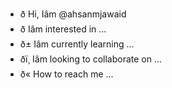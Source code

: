 - ð Hi, Iâm @ahsanmjawaid
- ð Iâm interested in ...
- ð± Iâm currently learning ...
- ðï¸ Iâm looking to collaborate on ...
- ð« How to reach me ...

<!---
ahsanmjawaid/ahsanmjawaid is a â¨ special â¨ repository because its `README.md` (this file) appears on your GitHub profile.
You can click the Preview link to take a look at your changes.
--->
